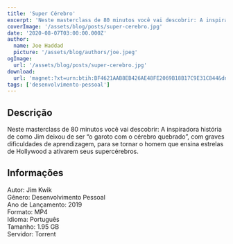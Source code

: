 ```yaml
---
title: 'Super Cérebro'
excerpt: 'Neste masterclass de 80 minutos você vai descobrir: A inspiradora história de como Jim deixou de ser “o garoto com o cérebro quebrado”, com graves dificuldades de aprendizagem, para se tornar o homem que ensina estrelas de Hollywood a ativarem seus supercérebros. Informações'
coverImage: '/assets/blog/posts/super-cerebro.jpg'
date: '2020-08-07T03:00:00.000Z'
author:
  name: Joe Haddad
  picture: '/assets/blog/authors/joe.jpeg'
ogImage:
  url: '/assets/blog/posts/super-cerebro.jpg'
download:
  url: 'magnet:?xt=urn:btih:BF4621AAB8EB426AE48FE2069B18B17C9E31C844&dn=Superc%c3%a9rebro%20-%20Jim%20Kwiki%20%28dublado%29&tr=udp%3a%2f%2ftracker.openbittorrent.com%3a1337%2fannounce&tr=udp%3a%2f%2ftracker.opentrackr.org%3a1337%2fannounce'
tags: ['desenvolvimento-pessoal']
---
```

<h2>Descrição</h2>
<p></p><p>Neste masterclass de 80 minutos você vai descobrir: A inspiradora história de como Jim deixou de ser “o garoto com o cérebro quebrado”, com graves dificuldades de aprendizagem, para se tornar o homem que ensina estrelas de Hollywood a ativarem seus supercérebros.</p><h2>Informações</h2><p>Autor: Jim Kwik<br/>Gênero: Desenvolvimento Pessoal<br/>Ano de Lançamento: 2019<br/>Formato: MP4<br/>Idioma: Português<br/>Tamanho: 1.95 GB<br/>Servidor: Torrent</p>